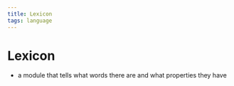 ```yaml
---
title: Lexicon
tags: language
---
```


# Lexicon
- a module that tells what words there are and what properties they have 




































